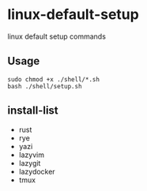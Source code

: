 # linux-default-setup
linux default setup commands

## Usage
```
sudo chmod +x ./shell/*.sh
bash ./shell/setup.sh
```

## install-list
- rust
- rye
- yazi
- lazyvim
- lazygit
- lazydocker
- tmux

